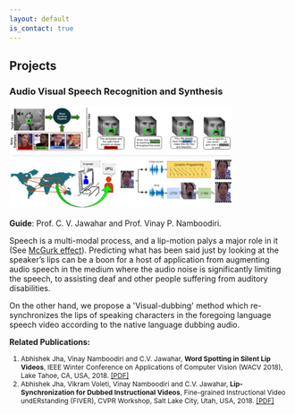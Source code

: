 ```yaml
---
layout: default
is_contact: true
---
```


## Projects

<h3> Audio Visual Speech Recognition and Synthesis </h3>

<img class="img_custom" src="images/vsr_synth.jpg" width="400"/>

**Guide**: Prof. C. V. Jawahar and Prof. Vinay P. Namboodiri.

Speech is a multi-modal process, and a lip-motion palys a major role in it (See [McGurk effect](https://www.youtube.com/watch?v=G-lN8vWm3m0)). Predicting what has been said just by looking at the speaker’s lips can be a boon for a host of application from augmenting audio speech in the medium where the audio noise is significantly limiting the speech, to assisting deaf and other people suffering from auditory disabilities.

On the other hand, we propose a 'Visual-dubbing' method which re-synchronizes the lips of speaking characters in the foregoing language speech video according to the native language dubbing audio.


**Related Publications:**

<div style="font-size:12px;">
<ol class="c">
<li>Abhishek Jha, Vinay Namboodiri and C.V. Jawahar, <strong>Word Spotting in Silent Lip Videos</strong>, IEEE Winter Conference on Applications of Computer Vision (WACV 2018), Lake Tahoe, CA, USA, 2018. <a href="https://cvit.iiit.ac.in/images/ConferencePapers/2018/Word-Spotting-in-Silent-Lip-Videos.pdf">[PDF]</a></li>

<li>Abhishek Jha, Vikram Voleti, Vinay Namboodiri and C.V. Jawahar, <strong>Lip-Synchronization for Dubbed Instructional Videos</strong>, Fine-grained Instructional Video undERstanding (FIVER), CVPR Workshop, Salt Lake City, Utah, USA, 2018. <a href="http://fiver.eecs.umich.edu/abstracts/CVPRW_2018_FIVER_A_Jha.pdf">[PDF]</a></li>
</ol>
</div>
